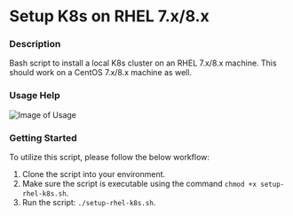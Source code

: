 # Setup K8s on RHEL 7.x/8.x

### Description

Bash script to install a local K8s cluster on an RHEL 7.x/8.x machine. This should work on a CentOS 7.x/8.x machine as well.

### Usage Help

![Image of Usage](https://github.com/markusewalker/Kubernetes-Stuff/blob/main/general/linux/rhel/usage.jpg)

### Getting Started
To utilize this script, please follow the below workflow:

1. Clone the script into your environment.
2. Make sure the script is executable using the command `chmod +x setup-rhel-k8s.sh`.
3. Run the script: `./setup-rhel-k8s.sh`.
